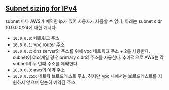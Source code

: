 ## [Subnet sizing for IPv4](https://docs.aws.amazon.com/vpc/latest/userguide/subnet-sizing.html#subnet-sizing-ipv4)
subnet 마다 AWS가 예약한 ip가 있어 사용자가 사용할 수 없다. 아래는 subnet cidr 10.0.0.0/24에 대한 예시다.

- `10.0.0.0`: 네트워크 주소
- `10.0.0.1`: vpc router 주소
- `10.0.0.2`: dns server의 주소를 위해 vpc 네트워크 주소 + 2를 사용한다. subnet이 여러개일 경우 primary cidr의 주소를 사용한다. 추가적으로 AWS는 각 subnet의 두 번째 주소를 예약한다. 
- `10.0.0.3`: aws의 예약 주소
- `10.0.0.255`: 네트웤 브로드캐스트 주소. 하지만 vpc 내에서는 브로드캐스트를 지원하지 않으며 단순히 예약된 주소